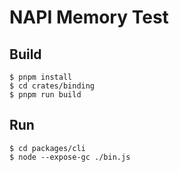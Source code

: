 # NAPI Memory Test

## Build

```
$ pnpm install
$ cd crates/binding
$ pnpm run build
```

## Run

```
$ cd packages/cli
$ node --expose-gc ./bin.js
```
